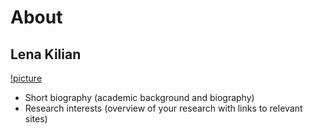 # About

## Lena Kilian

[!picture](Photo_LenaKilian.jpg)

- Short biography (academic background and biography)
- Research interests (overview of your research with links to relevant sites)
